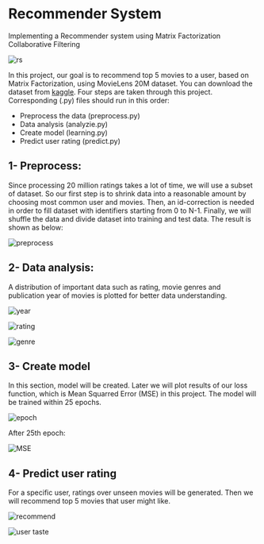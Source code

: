 # Recommender System
Implementing a Recommender system using Matrix Factorization Collaborative Filtering

![rs](https://user-images.githubusercontent.com/36487462/100555118-a3477680-32ae-11eb-9196-bbb4d0d506df.png)

In this project, our goal is to recommend top 5 movies to a user, based on Matrix Factorization, using MovieLens 20M dataset.
You can download the dataset from [kaggle](https://www.kaggle.com/grouplens/movielens-20m-dataset).
Four steps are taken through this project. Corresponding (.py) files should run in this order:

- Preprocess the data (preprocess.py)
- Data analysis (analyzie.py)
- Create model (learning.py)
- Predict user rating (predict.py)


## 1- Preprocess:

Since processing 20 million ratings takes a lot of time, we will use a subset of dataset.
So our first step is to shrink data into a reasonable amount by choosing most common user and movies.
Then, an id-correction is needed in order to fill dataset with identifiers starting from 0 to N-1.
Finally, we will shuffle the data and divide dataset into training and test data.
The result is shown as below:

![preprocess](https://user-images.githubusercontent.com/36487462/94345788-4e307f80-0035-11eb-91a6-5209563fb54a.jpg)

## 2- Data analysis:

A distribution of important data such as rating, movie genres and publication year of movies is plotted for better data understanding.


![year](https://user-images.githubusercontent.com/36487462/94345824-90f25780-0035-11eb-9c0a-b4daa822cfda.png)


![rating](https://user-images.githubusercontent.com/36487462/94345833-9e0f4680-0035-11eb-9390-f3df2793e922.png)


![genre](https://user-images.githubusercontent.com/36487462/94345847-b0898000-0035-11eb-87b7-1f9e2f9f0905.png)

## 3- Create model

In this section, model will be created. Later we will plot results of our loss function, which is Mean Squarred Error (MSE) in this project.
The model will be trained within 25 epochs.

![epoch](https://user-images.githubusercontent.com/36487462/94345890-f0e8fe00-0035-11eb-8dae-ae6c0e98dd9e.png)



After 25th epoch:

![MSE](https://user-images.githubusercontent.com/36487462/94346214-f5aeb180-0037-11eb-8c2c-c07ff19b023a.png)

## 4- Predict user rating

For a specific user, ratings over unseen movies will be generated. Then we will recommend top 5 movies that user might like.

![recommend](https://user-images.githubusercontent.com/36487462/94346028-c0ee2a80-0036-11eb-8839-f2b233de1150.png)

![user taste](https://user-images.githubusercontent.com/36487462/94346022-b6cc2c00-0036-11eb-8bd2-a52640e7808f.png)
